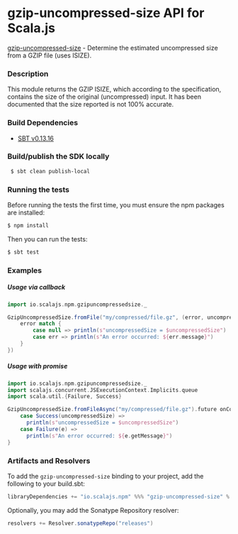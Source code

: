 gzip-uncompressed-size API for Scala.js
================================
[gzip-uncompressed-size](https://www.npmjs.com/package/gzip-uncompressed-size) - Determine the estimated uncompressed size from a GZIP file (uses ISIZE).

### Description

This module returns the GZIP ISIZE, which according to the specification, contains the size of the original 
(uncompressed) input. It has been documented that the size reported is not 100% accurate.

### Build Dependencies

* [SBT v0.13.16](http://www.scala-sbt.org/download.html)

### Build/publish the SDK locally

```bash
 $ sbt clean publish-local
```

### Running the tests

Before running the tests the first time, you must ensure the npm packages are installed:

```bash
$ npm install
```

Then you can run the tests:

```bash
$ sbt test
```

### Examples

##### Usage via callback

```scala
import io.scalajs.npm.gzipuncompressedsize._

GzipUncompressedSize.fromFile("my/compressed/file.gz", (error, uncompressedSize) => {
    error match {
        case null => println(s"uncompressedSize = $uncompressedSize")
        case err => println(s"An error occurred: ${err.message}")
    }
})
```

##### Usage with promise

```scala
import io.scalajs.npm.gzipuncompressedsize._
import scalajs.concurrent.JSExecutionContext.Implicits.queue
import scala.util.{Failure, Success}

GzipUncompressedSize.fromFileAsync("my/compressed/file.gz").future onComplete {
    case Success(uncompressedSize) =>
      println(s"uncompressedSize = $uncompressedSize")
    case Failure(e) =>
      println(s"An error occurred: ${e.getMessage}")
}
```

### Artifacts and Resolvers

To add the `gzip-uncompressed-size` binding to your project, add the following to your build.sbt:  

```sbt
libraryDependencies += "io.scalajs.npm" %%% "gzip-uncompressed-size" % "0.4.1"
```

Optionally, you may add the Sonatype Repository resolver:

```sbt   
resolvers += Resolver.sonatypeRepo("releases") 